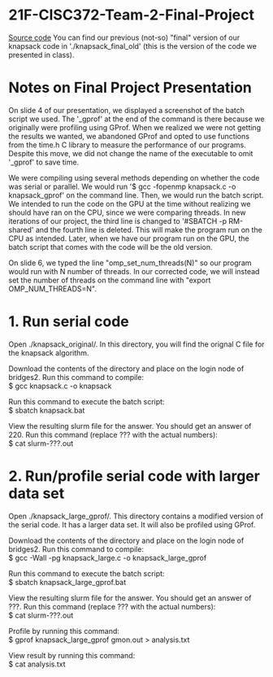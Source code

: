 # 21F-CISC372-Team-2-Final-Project
[Source code](https://www.geeksforgeeks.org/0-1-knapsack-problem-dp-10/)
You can find our previous (not-so) "final" version of our knapsack code in './knapsack_final_old' (this is the version of the code we presented in class).

# Notes on Final Project Presentation
On slide 4 of our presentation, we displayed a screenshot of the batch script we used. The '_gprof' at the end of the command is there because we originally were profiling using GProf. When we realized we were not getting the results we wanted, we abandoned GProf and opted to use functions from the time.h C library to measure the performance of our programs. Despite this move, we did not change the name of the executable to omit '_gprof' to save time.

We were compiling using several methods depending on whether the code was serial or parallel. We would run '$ gcc -fopenmp knapsack.c -o knapsack_gprof' on the command line. Then, we would run the batch script. We intended to run the code on the GPU at the time without realizing we should have ran on the CPU, since we were comparing threads. In new iterations of our project, the third line is changed to '#SBATCH -p RM-shared' and the fourth line is deleted. This will make the program run on the CPU as intended. Later, when we have our program run on the GPU, the batch script that comes with the code will be the old version.

On slide 6, we typed the line "omp_set_num_threads(N)" so our program would run with N number of threads. In our corrected code, we will instead set the number of threads on the command line with "export OMP_NUM_THREADS=N".

# 1. Run serial code
Open ./knapsack_original/. In this directory, you will find the orignal C file for the knapsack algorithm.

Download the contents of the directory and place on the login node of bridges2. Run this command to compile:  
$ gcc knapsack.c -o knapsack

Run this command to execute the batch script:  
$ sbatch knapsack.bat

View the resulting slurm file for the answer. You should get an answer of 220. Run this command (replace ??? with the actual numbers):  
$ cat slurm-???.out

# 2. Run/profile serial code with larger data set
Open ./knapsack_large_gprof/. This directory contains a modified version of the serial code. It has a larger data set. It will also be profiled using GProf.

Download the contents of the directory and place on the login node of bridges2. Run this command to compile:  
$ gcc -Wall -pg knapsack_large.c -o knapsack_large_gprof

Run this command to execute the batch script:  
$ sbatch knapsack_large_gprof.bat

View the resulting slurm file for the answer. You should get an answer of ???. Run this command (replace ??? with the actual numbers):  
$ cat slurm-???.out

Profile by running this command:   
$ gprof knapsack_large_gprof gmon.out > analysis.txt

View result by running this command:  
$ cat analysis.txt